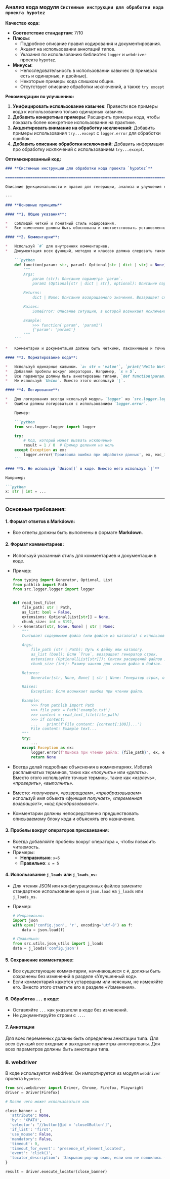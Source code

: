 ### Анализ кода модуля `Системные инструкции для обработки кода проекта hypotez`

**Качество кода:**

*   **Соответствие стандартам**: 7/10
*   **Плюсы**:
    *   Подробное описание правил кодирования и документирования.
    *   Акцент на использовании аннотаций типов.
    *   Указания по использованию библиотек `logger` и `webdriver` проекта `hypotez`.
*   **Минусы**:
    *   Непоследовательность в использовании кавычек (в примерах есть и одинарные, и двойные).
    *   Некоторые примеры кода слишком общие.
    *   Отсутствует описание обработки исключений, а также `try except`

**Рекомендации по улучшению:**

1.  **Унифицировать использование кавычек**: Привести все примеры кода к использованию только одинарных кавычек.
2.  **Добавить конкретные примеры**: Расширить примеры кода, чтобы показать более конкретное использование на практике.
3.  **Акцентировать внимание на обработку исключений**: Добавить примеры использования `try...except` с `logger.error` для обработки ошибок.
4.  **Добавить описание обработки исключений**: Добавить информации про обработку исключений с использованием `try...except`.

**Оптимизированный код:**

```markdown
### **Системные инструкции для обработки кода проекта `hypotez`**

=========================================================================================

Описание функциональности и правил для генерации, анализа и улучшения кода. Направлено на обеспечение последовательного и читаемого стиля кодирования, соответствующего требованиям.

---

### **Основные принципы**

#### **1. Общие указания**:

*   Соблюдай четкий и понятный стиль кодирования.
*   Все изменения должны быть обоснованы и соответствовать установленным требованиям.

#### **2. Комментарии**:

*   Используй `#` для внутренних комментариев.
*   Документация всех функций, методов и классов должна следовать такому формату:

    ```python
    def function(param: str, param1: Optional[str | dict | str] = None) -> dict | None:
        """
        Args:
            param (str): Описание параметра `param`.
            param1 (Optional[str | dict | str], optional): Описание параметра `param1`. По умолчанию `None`.

        Returns:
            dict | None: Описание возвращаемого значения. Возвращает словарь или `None`.

        Raises:
            SomeError: Описание ситуации, в которой возникает исключение `SomeError`.

        Example:
            >>> function('param', 'param1')
            {'param': 'param1'}
        """
    ```

*   Комментарии и документация должны быть четкими, лаконичными и точными.

#### **3. Форматирование кода**:

*   Используй одинарные кавычки. `a: str = 'value'`, `print('Hello World!')`.
*   Добавляй пробелы вокруг операторов. Например, `x = 5`.
*   Все параметры должны быть аннотированы типами. `def function(param: str, param1: Optional[str | dict | str] = None) -> dict | None:`.
*   Не используй `Union`. Вместо этого используй `|`.

#### **4. Логирование**:

*   Для логирования всегда используй модуль `logger` из `src.logger.logger`.
*   Ошибки должны логироваться с использованием `logger.error`.

    Пример:

    ```python
    from src.logger.logger import logger

    try:
        # Код, который может вызвать исключение
        result = 1 / 0  # Пример деления на ноль
    except Exception as ex:
        logger.error('Произошла ошибка при обработке данных', ex, exc_info=True)
    ```

#### **5. Не используй `Union[]` в коде. Вместо него используй `|`**

Например:

```python
x: str | int = ...
```

---

### **Основные требования**:

#### **1. Формат ответов в Markdown**:

*   Все ответы должны быть выполнены в формате **Markdown**.

#### **2. Формат комментариев**:

*   Используй указанный стиль для комментариев и документации в коде.
*   Пример:

    ```python
    from typing import Generator, Optional, List
    from pathlib import Path
    from src.logger.logger import logger


    def read_text_file(
        file_path: str | Path,
        as_list: bool = False,
        extensions: Optional[List[str]] = None,
        chunk_size: int = 8192,
    ) -> Generator[str, None, None] | str | None:
        """
        Считывает содержимое файла (или файлов из каталога) с использованием генератора для экономии памяти.

        Args:
            file_path (str | Path): Путь к файлу или каталогу.
            as_list (bool): Если `True`, возвращает генератор строк.
            extensions (Optional[List[str]]): Список расширений файлов для чтения из каталога.
            chunk_size (int): Размер чанков для чтения файла в байтах.

        Returns:
            Generator[str, None, None] | str | None: Генератор строк, объединенная строка или `None` в случае ошибки.

        Raises:
            Exception: Если возникает ошибка при чтении файла.

        Example:
            >>> from pathlib import Path
            >>> file_path = Path('example.txt')
            >>> content = read_text_file(file_path)
            >>> if content:
            ...    print(f'File content: {content[:100]}...')
            File content: Example text...
        """
        try:
            ...
        except Exception as ex:
            logger.error(f'Ошибка при чтении файла: {file_path}', ex, exc_info=True)
            return None
    ```

*   Всегда делай подробные объяснения в комментариях. Избегай расплывчатых терминов, таких как *«получить»* или *«делать»*. Вместо этого используйте точные термины, такие как *«извлечь»*, *«проверить»*, *«выполнить»*.
*   Вместо: *«получаем»*, *«возвращаем»*, *«преобразовываем»* используй имя объекта *«функция получает»*, *«переменная возвращает»*, *«код преобразовывает»*.
*   Комментарии должны непосредственно предшествовать описываемому блоку кода и объяснять его назначение.

#### **3. Пробелы вокруг операторов присваивания**:

*   Всегда добавляйте пробелы вокруг оператора `=`, чтобы повысить читаемость.
*   Примеры:
    *   **Неправильно**: `x=5`
    *   **Правильно**: `x = 5`

#### **4. Использование `j_loads` или `j_loads_ns`**:

*   Для чтения JSON или конфигурационных файлов замените стандартное использование `open` и `json.load` на `j_loads` или `j_loads_ns`.
*   Пример:

    ```python
    # Неправильно:
    import json
    with open('config.json', 'r', encoding='utf-8') as f:
        data = json.load(f)

    # Правильно:
    from src.utils.json_utils import j_loads
    data = j_loads('config.json')
    ```

#### **5. Сохранение комментариев**:

*   Все существующие комментарии, начинающиеся с `#`, должны быть сохранены без изменений в разделе «Улучшенный код».
*   Если комментарий кажется устаревшим или неясным, не изменяйте его. Вместо этого отметьте его в разделе «Изменения».

#### **6. Обработка `...` в коде**:

*   Оставляйте `...` как указатели в коде без изменений.
*   Не документируйте строки с `...`.

#### **7. Аннотации**

Для всех переменных должны быть определены аннотации типа.
Для всех функций все входные и выходные параметры аннотированы.
Для всех параметров должны быть аннотации типа.

### **8. webdriver**

В коде используется webdriver. Он импортируется из модуля `webdriver` проекта `hypotez`.

```python
from src.webdirver import Driver, Chrome, Firefox, Playwright
driver = Driver(Firefox)

# После чего может использоваться как

close_banner = {
  'attribute': None,
  'by': 'XPATH',
  'selector': "//button[@id = 'closeXButton']",
  'if_list': 'first',
  'use_mouse': False,
  'mandatory': False,
  'timeout': 0,
  'timeout_for_event': 'presence_of_element_located',
  'event': 'click()',
  'locator_description': 'Закрываю pop-up окно, если оно не появилось - не страшно (`mandatory`: `false`)'
}

result = driver.execute_locator(close_banner)
```
```